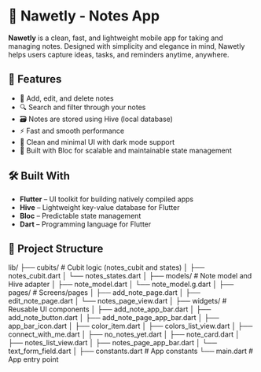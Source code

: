 # 📝 Nawetly - Notes App

**Nawetly** is a clean, fast, and lightweight mobile app for taking and managing notes. Designed with simplicity and elegance in mind, Nawetly helps users capture ideas, tasks, and reminders anytime, anywhere.

## 📱 Features

- 📝 Add, edit, and delete notes
- 🔍 Search and filter through your notes
- 🗃️ Notes are stored using Hive (local database)
- ⚡ Fast and smooth performance
- 🌙 Clean and minimal UI with dark mode support
- 🧠 Built with Bloc for scalable and maintainable state management

## 🛠️ Built With

- **Flutter** – UI toolkit for building natively compiled apps
- **Hive** – Lightweight key-value database for Flutter
- **Bloc** – Predictable state management
- **Dart** – Programming language for Flutter

## 📂 Project Structure

lib/
├── cubits/                      # Cubit logic (notes_cubit and states)
│   ├── notes_cubit.dart
│   └── notes_states.dart
│
├── models/                      # Note model and Hive adapter
│   ├── note_model.dart
│   └── note_model.g.dart
│
├── pages/                       # Screens/pages
│   ├── add_note_page.dart
│   ├── edit_note_page.dart
│   └── notes_page_view.dart
│
├── widgets/                     # Reusable UI components
│   ├── add_note_app_bar.dart
│   ├── add_note_button.dart
│   ├── add_note_page_app_bar.dart
│   ├── app_bar_icon.dart
│   ├── color_item.dart
│   ├── colors_list_view.dart
│   ├── connect_with_me.dart
│   ├── no_notes_yet.dart
│   ├── note_card.dart
│   ├── notes_list_view.dart
│   ├── notes_page_app_bar.dart
│   └── text_form_field.dart
│
├── constants.dart               # App constants
└── main.dart                    # App entry point

